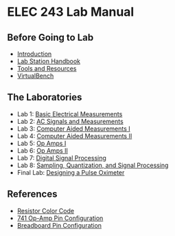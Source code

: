 # ELEC 243 Lab Manual

## Before Going to Lab

* [Introduction](./lab-home/introduction)
* [Lab Station Handbook](./lab-home/lab-station-handbook)
* [Tools and Resources](./lab-home/tools-and-resources)
* [VirtualBench](./lab-home/virtualbench)

## The Laboratories

* Lab 1: [Basic Electrical Measurements](./lab1/)
* Lab 2: [AC Signals and Measurements](./lab2/)
* Lab 3: [Computer Aided Measurements I](./lab3/)
* Lab 4: [Computer Aided Measurements II](./lab4/)
* Lab 5: [Op Amps I](./lab5/)
* Lab 6: [Op Amps II](./lab6/)
* Lab 7: [Digital Signal Processing](./lab7/)
* Lab 8: [Sampling, Quantization, and Signal Processing](./lab8/)
* Final Lab: [Designing a Pulse Oximeter](./final-lab)

## References

* [Resistor Color Code](./references/color_code)
* [741 Op-Amp Pin Configuration](./lab4/exp4.1)
* [Breadboard Pin Configuration](./references/interface)
